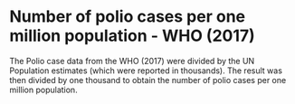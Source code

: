 # Number of polio cases per one million population - WHO (2017)

The Polio case data from the WHO (2017) were divided by the UN Population estimates (which were reported in thousands). The result was then divided by one thousand to obtain the number of polio cases per one million population.